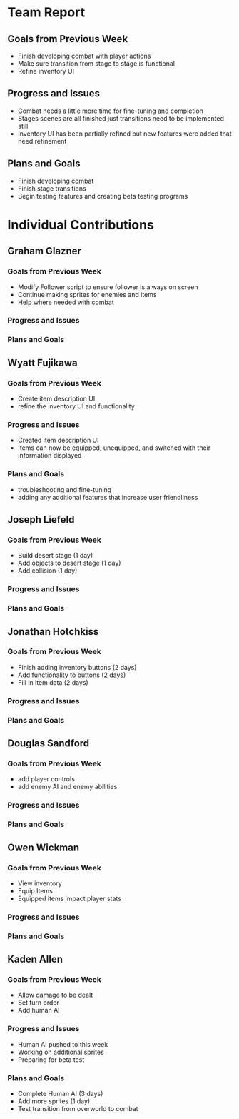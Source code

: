 # Team Report

## Goals from Previous Week
* Finish developing combat with player actions
* Make sure transition from stage to stage is functional
* Refine inventory UI

## Progress and Issues
* Combat needs a little more time for fine-tuning and completion
* Stages scenes are all finished just transitions need to be implemented still
* Inventory UI has been partially refined but new features were added that need refinement

## Plans and Goals
* Finish developing combat
* Finish stage transitions
* Begin testing features and creating beta testing programs

# Individual Contributions

## Graham Glazner

### Goals from Previous Week
* Modify Follower script to ensure follower is always on screen
* Continue making sprites for enemies and items
* Help where needed with combat
### Progress and Issues

### Plans and Goals

## Wyatt Fujikawa

### Goals from Previous Week
* Create item description UI
* refine the inventory UI and functionality
  
### Progress and Issues
* Created item description UI
* Items can now be equipped, unequipped, and switched with their information displayed

### Plans and Goals
* troubleshooting and fine-tuning
* adding any additional features that increase user friendliness

## Joseph Liefeld

### Goals from Previous Week
* Build desert stage (1 day)
* Add objects to desert stage (1 day)
* Add collision (1 day)

### Progress and Issues


### Plans and Goals


## Jonathan Hotchkiss

### Goals from Previous Week
* Finish adding inventory buttons (2 days)
* Add functionality to buttons (2 days)
* Fill in item data (2 days)

### Progress and Issues


### Plans and Goals


## Douglas Sandford
### Goals from Previous Week
* add player controls
* add enemy AI and enemy abilities
  
### Progress and Issues


### Plans and Goals


## Owen Wickman
### Goals from Previous Week
* View inventory
* Equip Items
* Equipped items impact player stats

### Progress and Issues

### Plans and Goals





## Kaden Allen

### Goals from Previous Week
* Allow damage to be dealt
* Set turn order
* Add human AI
### Progress and Issues
* Human AI pushed to this week
* Working on additional sprites
* Preparing for beta test
### Plans and Goals
* Complete Human AI (3 days)
* Add more sprites (1 day)
* Test transition from overworld to combat
